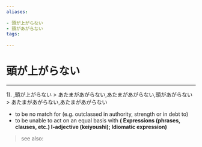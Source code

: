 ```yaml
---
aliases:
    
- 頭が上がらない
- 頭があがらない
tags:
    
---
```


# 頭が上がらない
---
1).
,頭が上がらない > あたまがあがらない,あたまがあがらない,頭があがらない > あたまがあがらない,あたまがあがらない

- to be no match for (e.g. outclassed in authority, strength or in debt to)
- to be unable to act on an equal basis with
**( Expressions (phrases, clauses, etc.) I-adjective (keiyoushi); Idiomatic expression)**
> see also: 
            